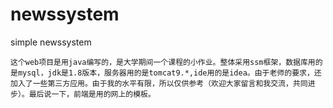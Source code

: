 # newssystem
simple newssystem

`这个web项目是用java编写的，是大学期间一个课程的小作业。整体采用ssm框架，数据库用的是mysql，jdk是1.8版本，服务器用的是tomcat9.*,ide用的是idea。由于老师的要求，还加入了一些第三方应用。由于我的水平有限，所以仅供参考（欢迎大家留言和我交流，共同进步）。最后说一下，前端是用的网上的模板。`
